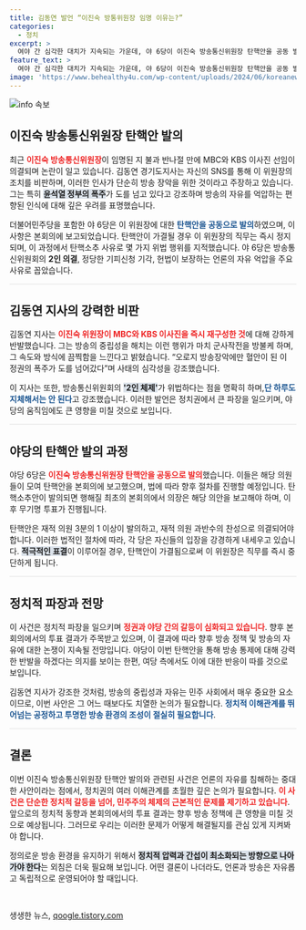 ```yaml
---
title: 김동연 발언 “이진숙 방통위원장 임명 이유는?”
categories:
  - 정치
excerpt: >
  여야 간 심각한 대치가 지속되는 가운데, 야 6당이 이진숙 방송통신위원장 탄핵안을 공동 발의했다. 방송장악의 전형이라 비판받는 상황 속, 내일 본회의에서 표결이 예정되어 있다. 이 사태의 향방에 귀추가 주목된다.
feature_text: >
  여야 간 심각한 대치가 지속되는 가운데, 야 6당이 이진숙 방송통신위원장 탄핵안을 공동 발의했다. 방송장악의 전형이라 비판받는 상황 속, 내일 본회의에서 표결이 예정되어 있다. 이 사태의 향방에 귀추가 주목된다.
image: 'https://www.behealthy4u.com/wp-content/uploads/2024/06/koreanews.jpg'
---
```


<p><img src="https://www.behealthy4u.com/wp-content/uploads/2024/06/koreanews.jpg" alt="info 속보" /></p>

<h2 data-ke-size="size26">이진숙 방송통신위원장 탄핵안 발의</h2>

<p data-ke-size="size16">최근 <b><span style="color: #ee2323;">이진숙 방송통신위원장</span></b>이 임명된 지 불과 반나절 만에 MBC와 KBS 이사진 선임이 의결되며 논란이 일고 있습니다. 김동연 경기도지사는 자신의 SNS를 통해 이 위원장의 조치를 비판하며, 이러한 인사가 단순히 방송 장악을 위한 것이라고 주장하고 있습니다. 그는 특히 <b><span style="background-color: #21538527;">윤석열 정부의 폭주</span></b>가 도를 넘고 있다고 강조하며 방송의 자유를 억압하는 편향된 인식에 대해 깊은 우려를 표명했습니다. </p>

<p data-ke-size="size16">더불어민주당을 포함한 야 6당은 이 위원장에 대한 <b><span style="color: #1a5490;">탄핵안을 공동으로 발의</span></b>하였으며, 이 사항은 본회의에 보고되었습니다. 탄핵안이 가결될 경우 이 위원장의 직무는 즉시 정지되며, 이 과정에서 탄핵소추 사유로 몇 가지 위법 행위를 지적했습니다. 야 6당은 방송통신위원회의 <b>2인 의결</b>, 정당한 기피신청 기각, 헌법이 보장하는 언론의 자유 억압을 주요 사유로 꼽았습니다.</p>

<hr style="height:2px; border:none; background-color:#eee;"/>

<h2 data-ke-size="size26">김동연 지사의 강력한 비판</h2>

<p data-ke-size="size16">김동연 지사는 <b><span style="color: #ee2323;">이진숙 위원장이 MBC와 KBS 이사진을 즉시 재구성한 것</span></b>에 대해 강하게 반발했습니다. 그는 방송의 중립성을 해치는 이런 행위가 마치 군사작전을 방불케 하며, 그 속도와 방식에 끔찍함을 느낀다고 밝혔습니다. “오로지 방송장악에만 혈안이 된 이 정권의 폭주가 도를 넘어갔다”며 사태의 심각성을 강조했습니다.</p>

<p data-ke-size="size16">이 지사는 또한, 방송통신위원회의 <b><span style="background-color: #21538527;">'2인 체제'</span></b>가 위법하다는 점을 명확히 하며,<b><span style="color: #1a5490;">단 하루도 지체해서는 안 된다</span></b>고 강조했습니다. 이러한 발언은 정치권에서 큰 파장을 일으키며, 야당의 움직임에도 큰 영향을 미칠 것으로 보입니다.</p>

<hr style="height:2px; border:none; background-color:#eee;"/>

<h2 data-ke-size="size26">야당의 탄핵안 발의 과정</h2>

<p data-ke-size="size16">야당 6당은 <b><span style="color: #ee2323;">이진숙 방송통신위원장 탄핵안을 공동으로 발의</span></b>했습니다. 이들은 해당 의원들이 모여 탄핵안을 본회의에 보고했으며, 법에 따라 향후 절차를 진행할 예정입니다. 탄핵소추안이 발의되면 행해질 최초의 본회의에서 의장은 해당 의안을 보고해야 하며, 이 후 무기명 투표가 진행됩니다.</p>

<p data-ke-size="size16">탄핵안은 재적 의원 3분의 1 이상이 발의하고, 재적 의원 과반수의 찬성으로 의결되어야 합니다. 이러한 법적인 절차에 따라, 각 당은 자신들의 입장을 강경하게 내세우고 있습니다. <b><span style="background-color: #21538527;">적극적인 표결</span></b>이 이루어질 경우, 탄핵안이 가결됨으로써 이 위원장은 직무를 즉시 중단하게 됩니다.</p>

<hr style="height:2px; border:none; background-color:#eee;"/>

<h2 data-ke-size="size26">정치적 파장과 전망</h2>

<p data-ke-size="size16">이 사건은 정치적 파장을 일으키며 <b><span style="color: #ee2323;">정권과 야당 간의 갈등이 심화되고 있습니다</span></b>. 향후 본회의에서의 투표 결과가 주목받고 있으며, 이 결과에 따라 향후 방송 정책 및 방송의 자유에 대한 논쟁이 지속될 전망입니다. 야당이 이번 탄핵안을 통해 방송 통제에 대해 강력한 반발을 하겠다는 의지를 보이는 한편, 여당 측에서도 이에 대한 반응이 따를 것으로 보입니다.</p>

<p data-ke-size="size16">김동연 지사가 강조한 것처럼, 방송의 중립성과 자유는 민주 사회에서 매우 중요한 요소이므로, 이번 사안은 그 어느 때보다도 치열한 논의가 필요합니다. <b><span style="color: #1a5490;">정치적 이해관계를 뛰어넘는 공정하고 투명한 방송 환경의 조성이 절실히 필요합니다</span></b>.</p>

<hr style="height:2px; border:none; background-color:#eee;"/>

<h2 data-ke-size="size26">결론</h2>

<p data-ke-size="size16">이번 이진숙 방송통신위원장 탄핵안 발의와 관련된 사건은 언론의 자유를 침해하는 중대한 사안이라는 점에서, 정치권의 여러 이해관계를 초월한 깊은 논의가 필요합니다. <b><span style="color: #ee2323;">이 사건은 단순한 정치적 갈등을 넘어, 민주주의 체제의 근본적인 문제를 제기하고 있습니다</span></b>. 앞으로의 정치적 동향과 본회의에서의 투표 결과는 향후 방송 정책에 큰 영향을 미칠 것으로 예상됩니다. 그러므로 우리는 이러한 문제가 어떻게 해결될지를 관심 있게 지켜봐야 합니다.</p>

<p data-ke-size="size16">정의로운 방송 환경을 유지하기 위해서 <b><span style="background-color: #21538527;">정치적 압력과 간섭이 최소화되는 방향으로 나아가야 한다</span></b>는 외침은 더욱 필요해 보입니다. 어떤 결론이 나더라도, 언론과 방송은 자유롭고 독립적으로 운영되어야 할 때입니다.</p>

<p data-ke-size="size16">&nbsp;</p>
생생한 뉴스, <a href="https://qoogle.tistory.com" rel="dofollow">qoogle.tistory.com</a>


